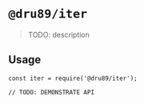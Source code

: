 # `@dru89/iter`

> TODO: description

## Usage

```
const iter = require('@dru89/iter');

// TODO: DEMONSTRATE API
```
